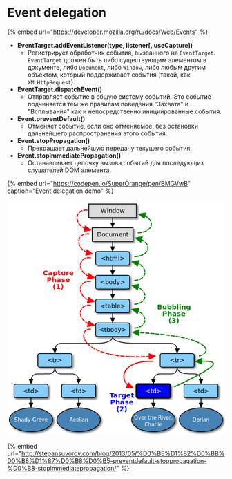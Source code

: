 # Event delegation

{% embed url="https://developer.mozilla.org/ru/docs/Web/Events" %}

* **EventTarget.addEventListener\(type, listener\[, useCapture\]\)**
  * Регистрирует обработчик события, вызванного на `EventTarget`. `EventTarget` должен быть либо существующим элементом в документе, либо  `Document`, либо `Window`, либо любым другим объектом, который поддерживает события \(такой, как `XMLHttpRequest`\).
* **EventTarget.dispatchEvent\(\)**
  * Отправляет событие в общую систему событий. Это событие подчиняется тем же правилам поведения "Захвата" и "Всплывания" как и непосредственно инициированные события.
* **Event.preventDefault\(\)**
  * Отменяет событие, если оно отменяемое, без остановки дальнейшего распространения этого события.
* **Event.stopPropagation\(\)**
  * Прекращает дальнейшую передачу текущего события.
* **Event.stopImmediatePropagation\(\)**
  * Останавливает цепочку вызова событий для последующих слушателей DOM элемента.

{% embed url="https://codepen.io/SuperOrange/pen/BMGVwB" caption="Event delegation demo" %}



![Capturing &amp;gt; Targeting &amp;gt; Bubbling](../.gitbook/assets/event.png)

{% embed url="http://stepansuvorov.com/blog/2013/05/%D0%BE%D1%82%D0%BB%D0%B8%D1%87%D0%B8%D0%B5-preventdefault-stoppropagation-%D0%B8-stopimmediatepropagation/" %}

